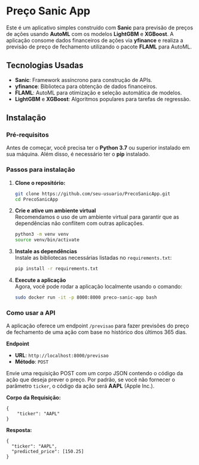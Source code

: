 # Preço Sanic App

Este é um aplicativo simples construído com **Sanic** para previsão de preços de ações usando **AutoML** com os modelos **LightGBM** e **XGBoost**. A aplicação consome dados financeiros de ações via **yfinance** e realiza a previsão de preço de fechamento utilizando o pacote **FLAML** para AutoML.

## Tecnologias Usadas

- **Sanic**: Framework assíncrono para construção de APIs.
- **yfinance**: Biblioteca para obtenção de dados financeiros.
- **FLAML**: AutoML para otimização e seleção automática de modelos.
- **LightGBM** e **XGBoost**: Algoritmos populares para tarefas de regressão.

## Instalação

### Pré-requisitos

Antes de começar, você precisa ter o **Python 3.7** ou superior instalado em sua máquina. Além disso, é necessário ter o **pip** instalado.

### Passos para instalação

1. **Clone o repositório:**

    ```bash
    git clone https://github.com/seu-usuario/PrecoSanicApp.git
    cd PrecoSanicApp
    ```

2. **Crie e ative um ambiente virtual**  
   Recomendamos o uso de um ambiente virtual para garantir que as dependências não conflitem com outras aplicações.

    ```bash
    python3 -m venv venv
    source venv/bin/activate 
    ```

3. **Instale as dependências**  
   Instale as bibliotecas necessárias listadas no `requirements.txt`:

    ```bash
    pip install -r requirements.txt
    ```

4. **Execute a aplicação**  
   Agora, você pode rodar a aplicação localmente usando o comando:

    ```bash
    sudo docker run -it -p 8000:8000 preco-sanic-app bash
    ```

### Como usar a API

A aplicação oferece um endpoint `/previsao` para fazer previsões do preço de fechamento de uma ação com base no histórico dos últimos 365 dias.

**Endpoint**

- **URL**: `http://localhost:8000/previsao`
- **Método**: `POST`

Envie uma requisição POST com um corpo JSON contendo o código da ação que deseja prever o preço. Por padrão, se você não fornecer o parâmetro `ticker`, o código da ação será **AAPL** (Apple Inc.).

**Corpo da Requisição:**

    {
        "ticker": "AAPL" 
    }

**Resposta:**

    {
      "ticker": "AAPL",
      "predicted_price": [150.25]
    }

